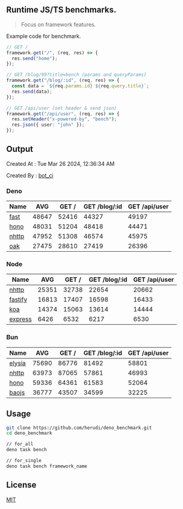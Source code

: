 ## Runtime JS/TS benchmarks.

> Focus on framework features.

Example code for benchmark.
```ts
// GET /
framework.get("/", (req, res) => {
  res.send("home");
});

// GET /blog/99?title=bench (params and queryParams)
framework.get("/blog/:id", (req, res) => {
  const data = `${req.params.id} ${req.query.title}`;
  res.send(data);
});

// GET /api/user (set header & send json)
framework.get("/api/user", (req, res) => {
  res.setHeader("x-powered-by", "bench");
  res.json({ user: "john" });
});
```

## Output
Created At : Tue Mar 26 2024, 12:36:34 AM

Created By : [bot_ci](https://github.com/herudi/deno_benchmarks/commits?author=github-actions%5Bbot%5D)


### Deno
|Name|AVG|GET /|GET /blog/:id|GET /api/user|
|----|----|----|----|----|
|[fast](https://github.com/danteissaias/fast)|48647|52416|44327|49197|
|[hono](https://github.com/honojs/hono)|48031|51204|48418|44471|
|[nhttp](https://github.com/nhttp/nhttp)|47952|51308|46574|45975|
|[oak](https://github.com/oakserver/oak)|27475|28610|27419|26396|
  


### Node
|Name|AVG|GET /|GET /blog/:id|GET /api/user|
|----|----|----|----|----|
|[nhttp](https://github.com/nhttp/nhttp)|25351|32738|22654|20662|
|[fastify](https://github.com/fastify/fastify)|16813|17407|16598|16433|
|[koa](https://github.com/koajs/koa)|14374|15063|13614|14444|
|[express](https://github.com/expressjs/express)|6426|6532|6217|6530|
  


### Bun
|Name|AVG|GET /|GET /blog/:id|GET /api/user|
|----|----|----|----|----|
|[elysia](https://github.com/elysiajs/elysia)|75690|86776|81492|58801|
|[nhttp](https://github.com/nhttp/nhttp)|63973|87065|57861|46993|
|[hono](https://github.com/honojs/hono)|59336|64361|61583|52064|
|[baojs](https://github.com/mattreid1/baojs)|36777|43507|34599|32225|
  



## Usage

```bash
git clone https://github.com/herudi/deno_benchmark.git
cd deno_benchmark

// for_all
deno task bench

// for_single
deno task bench framework_name
```

## License

[MIT](LICENSE)

